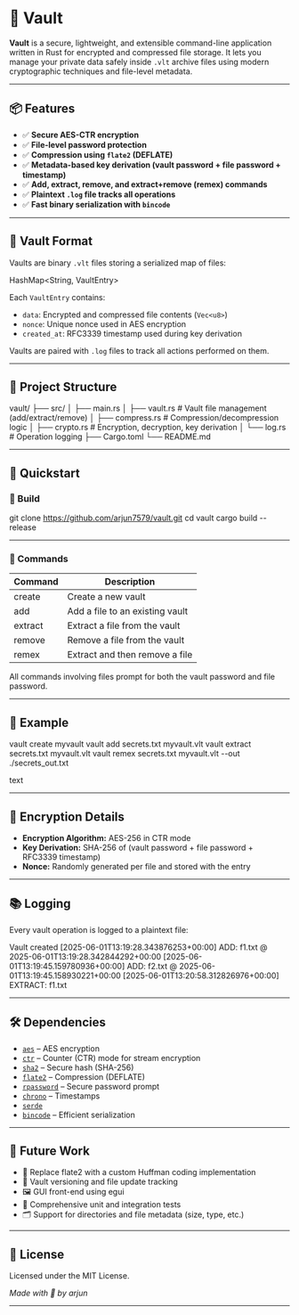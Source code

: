 # 🔐 Vault

**Vault** is a secure, lightweight, and extensible command-line application written in Rust for encrypted and compressed file storage. It lets you manage your private data safely inside `.vlt` archive files using modern cryptographic techniques and file-level metadata.

---

## 📦 Features

- ✅ **Secure AES-CTR encryption**
- ✅ **File-level password protection**
- ✅ **Compression using `flate2` (DEFLATE)**
- ✅ **Metadata-based key derivation (vault password + file password + timestamp)**
- ✅ **Add, extract, remove, and extract+remove (remex) commands**
- ✅ **Plaintext `.log` file tracks all operations**
- ✅ **Fast binary serialization with `bincode`**

---

## 🧱 Vault Format

Vaults are binary `.vlt` files storing a serialized map of files:

HashMap<String, VaultEntry>


Each `VaultEntry` contains:

- `data`: Encrypted and compressed file contents (`Vec<u8>`)
- `nonce`: Unique nonce used in AES encryption
- `created_at`: RFC3339 timestamp used during key derivation

Vaults are paired with `.log` files to track all actions performed on them.

---

## 📂 Project Structure

vault/
├── src/
│ ├── main.rs
│ ├── vault.rs # Vault file management (add/extract/remove)
│ ├── compress.rs # Compression/decompression logic
│ ├── crypto.rs # Encryption, decryption, key derivation
│ └── log.rs # Operation logging
├── Cargo.toml
└── README.md


---

## 🚀 Quickstart

### 🔧 Build

git clone https://github.com/arjun7579/vault.git
cd vault
cargo build --release

---

### 📌 Commands

| Command  | Description                        |
|----------|------------------------------------|
| create   | Create a new vault                 |
| add      | Add a file to an existing vault    |
| extract  | Extract a file from the vault      |
| remove   | Remove a file from the vault       |
| remex    | Extract and then remove a file     |

All commands involving files prompt for both the vault password and file password.

---

## 🧪 Example

vault create myvault
vault add secrets.txt myvault.vlt
vault extract secrets.txt myvault.vlt
vault remex secrets.txt myvault.vlt --out ./secrets_out.txt

text

---

## 🔐 Encryption Details

- **Encryption Algorithm:** AES-256 in CTR mode
- **Key Derivation:** SHA-256 of (vault password + file password + RFC3339 timestamp)
- **Nonce:** Randomly generated per file and stored with the entry

---

## 📚 Logging

Every vault operation is logged to a plaintext file:

Vault created
[2025-06-01T13:19:28.343876253+00:00] ADD: f1.txt @ 2025-06-01T13:19:28.342844292+00:00
[2025-06-01T13:19:45.159780936+00:00] ADD: f2.txt @ 2025-06-01T13:19:45.158930221+00:00
[2025-06-01T13:20:58.312826976+00:00] EXTRACT: f1.txt

---

## 🛠 Dependencies

- [`aes`](https://crates.io/crates/aes) – AES encryption
- [`ctr`](https://crates.io/crates/ctr) – Counter (CTR) mode for stream encryption
- [`sha2`](https://crates.io/crates/sha2) – Secure hash (SHA-256)
- [`flate2`](https://crates.io/crates/flate2) – Compression (DEFLATE)
- [`rpassword`](https://crates.io/crates/rpassword) – Secure password prompt
- [`chrono`](https://crates.io/crates/chrono) – Timestamps
- [`serde`](https://crates.io/crates/serde)
- [`bincode`](https://crates.io/crates/bincode) – Efficient serialization


---

## 🔭 Future Work

- 🧠 Replace flate2 with a custom Huffman coding implementation
- 🔁 Vault versioning and file update tracking
- 🖼 GUI front-end using egui
- 🧪 Comprehensive unit and integration tests
- 🗂 Support for directories and file metadata (size, type, etc.)

---

## 📝 License

Licensed under the MIT License.

_Made with 🦀 by arjun_

---
